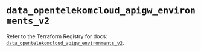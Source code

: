 # `data_opentelekomcloud_apigw_environments_v2`

Refer to the Terraform Registry for docs: [`data_opentelekomcloud_apigw_environments_v2`](https://registry.terraform.io/providers/opentelekomcloud/opentelekomcloud/1.36.51/docs/data-sources/apigw_environments_v2).
